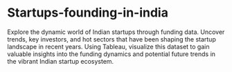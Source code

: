 # Startups-founding-in-india

Explore the dynamic world of Indian startups through funding data. Uncover trends, key investors, and hot sectors that have been shaping the startup landscape in recent years. Using Tableau, visualize this dataset to gain valuable insights into the funding dynamics and potential future trends in the vibrant Indian startup ecosystem.





